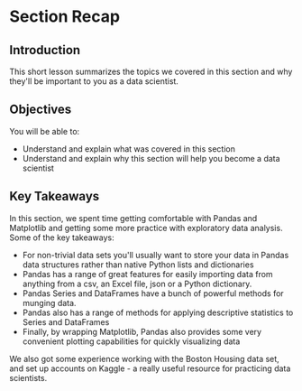 
# Section Recap

## Introduction

This short lesson summarizes the topics we covered in this section and why they'll be important to you as a data scientist.

## Objectives
You will be able to:
* Understand and explain what was covered in this section
* Understand and explain why this section will help you become a data scientist

## Key Takeaways
In this section, we spent time getting comfortable with Pandas and Matplotlib and getting some more practice with exploratory data analysis. Some of the key takeaways:
* For non-trivial data sets you'll usually want to store your data in Pandas data structures rather than native Python lists and dictionaries
* Pandas has a range of great features for easily importing data from anything from a csv, an Excel file, json or a Python dictionary. 
* Pandas Series and DataFrames have a bunch of powerful methods for munging data.
* Pandas also has a range of methods for applying descriptive statistics to Series and DataFrames
* Finally, by wrapping Matplotlib, Pandas also provides some very convenient plotting capabilities for quickly visualizing data

We also got some experience working with the Boston Housing data set, and set up accounts on Kaggle - a really useful resource for practicing data scientists.

